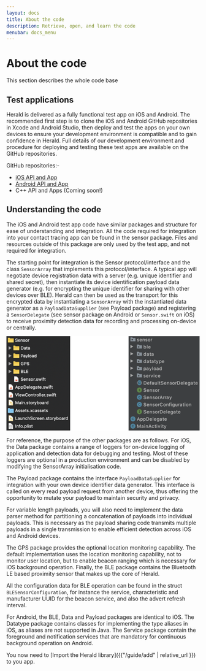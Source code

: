 ```yaml
---
layout: docs
title: About the code
description: Retrieve, open, and learn the code
menubar: docs_menu
---
```


# About the code

This section describes the whole code base

## Test applications

Herald is delivered as a fully functional test app on iOS and Android. The recommended first step 
is to clone the iOS and Android GitHub repositories in Xcode and Android Studio, then deploy and 
test the apps on your own devices to ensure your development environment is compatible and to gain 
confidence in Herald. Full details of our development environment and procedure for deploying and 
testing these test apps are available on the GitHub repositories.

GitHub repositories:-
- [iOS API and App](https://github.com/vmware/herald-for-ios)
- [Android API and App](https://github.com/vmware/herald-for-android)
- C++ API and Apps (Coming soon!)

## Understanding the code

The iOS and Android test app code have similar packages and structure for ease of understanding and integration. All the code required for integration into your contact tracing app  can be found in the sensor package. Files and resources outside of this package are only used by the test app, and not required for integration.

The starting point for integration is the Sensor protocol/interface and the class ```SensorArray``` that implements this protocol/interface. A typical app will negotiate device registration data with a server (e.g. unique identifier and shared secret), then instantiate its device identification payload data generator (e.g. for encrypting the unique identifier for sharing with other devices over BLE). Herald can then be used as the transport for this encrypted data by instantiating a ```SensorArray``` with the instantiated data generator as a ```PayloadDataSupplier``` (see Payload package) and registering a ```SensorDelegate``` (see sensor package on Android or ```Sensor.swift``` on iOS) to receive proximity detection data for recording and processing on-device or centrally.

![Herald project code layout for iOS and Android](../images/code-project-layout.png)

For reference, the purpose of the other packages are as follows. For iOS, the Data package 
contains a range of loggers for on-device logging of application and detection data for debugging 
and testing. Most of these loggers are optional in a production environment and can be disabled 
by modifying the SensorArray initialisation code. 

The Payload package contains the interface ```PayloadDataSupplier``` for integration with your own 
device identifier data generator. This interface is called on every read payload request 
from another device, thus offering the opportunity to mutate your payload to maintain 
security and privacy. 

For variable length payloads, you will also need to implement the data parser method for 
partitioning a concatenation of payloads into individual payloads. This is necessary as 
the payload sharing code transmits multiple payloads in a single transmission to 
enable efficient detection across iOS and Android devices. 

The GPS package provides the optional location monitoring capability. 
The default implementation uses the location monitoring capability, 
not to monitor user location, but to enable beacon ranging which is 
necessary for iOS background operation. Finally, the BLE package contains the 
Bluetooth LE based proximity sensor that makes up the core of Herald. 

All the configuration data for BLE operation can be found in the struct ```BLESensorConfiguration```, 
for instance the service, characteristic and manufacturer UUID for the beacon service, 
and also the advert refresh interval.

For Android, the BLE, Data and Payload packages are identical to iOS. The Datatype package 
contains classes for implementing the type aliases in iOS, as aliases are not supported in 
Java. The Service package contain the foreground and notification services that are 
mandatory for continuous background operation on Android.

You now need to [Import the Herald library]({{"/guide/add" | relative_url }}) to you app.
